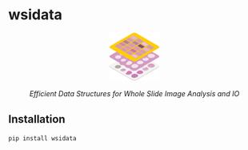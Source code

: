 # wsidata

<p align="center">
    <picture align="center">
    <img src="https://raw.githubusercontent.com/rendeirolab/wsidata/main/assets/logo.svg" width="100px">
    </picture>
</p>
<p align="center">
  <i>Efficient Data Structures for Whole Slide Image Analysis and IO</i>
</p>


## Installation

```bash
pip install wsidata
```